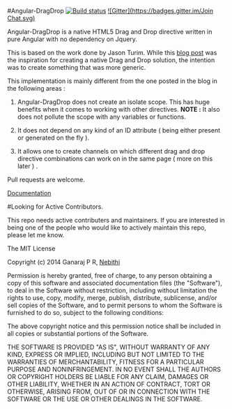 #Angular-DragDrop
[![Build status](http://img.shields.io/travis/angular-dragdrop/angular-dragdrop.svg?style=flat)](https://travis-ci.org/angular-dragdrop/angular-dragdrop)
[![Gitter](https://badges.gitter.im/Join Chat.svg)](https://gitter.im/ganarajpr/angular-dragdrop?utm_source=badge&utm_medium=badge&utm_campaign=pr-badge)

Angular-DragDrop is a native HTML5 Drag and Drop directive written in pure Angular with no dependency on Jquery. 

This is based on the work done by Jason Turim. While this [blog post](http://jasonturim.wordpress.com/2013/09/01/angularjs-drag-and-drop/) was the inspiration for creating a native Drag and Drop solution, the intention was to create something that was more generic. 

This implementation is mainly different from the one posted in the blog in the following areas : 

1. Angular-DragDrop does not create an isolate scope. This has huge benefits when it comes to working with other directives. **NOTE :** It also does not pollute the scope with any variables or functions.

2. It does not depend on any kind of an ID attribute ( being either present or generated on the fly ). 

3. It allows one to create channels on which different drag and drop directive combinations can work on in the same page ( more on this later ) . 

Pull requests are welcome.

[Documentation](http://angular-dragdrop.github.io/angular-dragdrop/)

#Looking for Active Contributors.

This repo needs active contributers and maintainers. If you are interested in being one of the people who would like to actively maintain this repo, please let me know. 



The MIT License

Copyright (c) 2014 Ganaraj P R, [Nebithi](http://www.nebithi.com)

Permission is hereby granted, free of charge, to any person obtaining a copy of this software and associated documentation files (the "Software"), to deal in the Software without restriction, including without limitation the rights to use, copy, modify, merge, publish, distribute, sublicense, and/or sell copies of the Software, and to permit persons to whom the Software is furnished to do so, subject to the following conditions:

The above copyright notice and this permission notice shall be included in all copies or substantial portions of the Software.

THE SOFTWARE IS PROVIDED "AS IS", WITHOUT WARRANTY OF ANY KIND, EXPRESS OR IMPLIED, INCLUDING BUT NOT LIMITED TO THE WARRANTIES OF MERCHANTABILITY, FITNESS FOR A PARTICULAR PURPOSE AND NONINFRINGEMENT. IN NO EVENT SHALL THE AUTHORS OR COPYRIGHT HOLDERS BE LIABLE FOR ANY CLAIM, DAMAGES OR OTHER LIABILITY, WHETHER IN AN ACTION OF CONTRACT, TORT OR OTHERWISE, ARISING FROM, OUT OF OR IN CONNECTION WITH THE SOFTWARE OR THE USE OR OTHER DEALINGS IN THE SOFTWARE.
